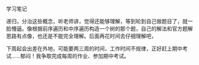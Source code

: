 学习笔记

 递归，分治这些概念，听老师讲，觉得还能够理解，等到轮到自己做题目了，就一脸懵逼。像根据前序遍历和中序遍历构造一个树的那个题，自己的解法和官方题解思路有点像，也还是不能完全理解。后面再花时间去仔细理解吧，

下周起会出差在外地，可能要两三周的时间，工作时间不规律，正好赶上期中考试……郁闷！我争取完成每周的作业、参加期中考试。